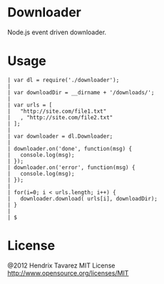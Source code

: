 
# Downloader

Node.js event driven downloader.

# Usage

    | var dl = require('./downloader');
    | 
    | var downloadDir = __dirname + '/downloads/';
    | 
    | var urls = [
    | 	"http://site.com/file1.txt"
    | 	, "http://site.com/file2.txt"
    | ];
    | 
    | var downloader = dl.Downloader;
    | 
    | downloader.on('done', function(msg) {
    | 	console.log(msg);
    | });
    | downloader.on('error', function(msg) {
    | 	console.log(msg);
    | });
    | 
    | for(i=0; i < urls.length; i++) {
    | 	downloader.download( urls[i], downloadDir);
    | }
    | 
    | $

# License

@2012 Hendrix Tavarez
MIT License http://www.opensource.org/licenses/MIT 

